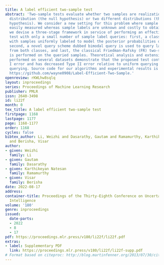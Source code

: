```yaml
---
title: A label efficient two-sample test
abstract: 'Two-sample tests evaluate whether two samples are realizations of the same
  distribution (the null hypothesis) or two different distributions (the alternative
  hypothesis). We consider a new setting for this problem where sample features are
  easily measured whereas sample labels are unknown and costly to obtain. Accordingly,
  we devise a three-stage framework in service of performing an effective two-sample
  test with only a small number of sample label queries: first, a classifier is trained
  with samples uniformly labeled to model the posterior probabilities of the labels;
  second, a novel query scheme dubbed bimodal query is used to query labels of samples
  from both classes, and last, the classical Friedman-Rafsky (FR) two-sample test
  is performed on the queried samples. Theoretical analysis and extensive experiments
  performed on several datasets demonstrate that the proposed test controls the Type
  I error and has decreased Type II error relative to uniform querying and certainty-based
  querying. Source code for our algorithms and experimental results is available at
  https://github.com/wayne0908/Label-Efficient-Two-Sample.'
openreview: rKWLhw8sqlq
layout: inproceedings
series: Proceedings of Machine Learning Research
publisher: PMLR
issn: 2640-3498
id: li22f
month: 0
tex_title: A label efficient two-sample test
firstpage: 1168
lastpage: 1177
page: 1168-1177
order: 1168
cycles: false
bibtex_author: Li, Weizhi and Dasarathy, Gautam and Ramamurthy, Karthikeyan Natesan
  and Berisha, Visar
author:
- given: Weizhi
  family: Li
- given: Gautam
  family: Dasarathy
- given: Karthikeyan Natesan
  family: Ramamurthy
- given: Visar
  family: Berisha
date: 2022-08-17
address:
container-title: Proceedings of the Thirty-Eighth Conference on Uncertainty in Artificial
  Intelligence
volume: '180'
genre: inproceedings
issued:
  date-parts:
  - 2022
  - 8
  - 17
pdf: https://proceedings.mlr.press/v180/li22f/li22f.pdf
extras:
- label: Supplementary PDF
  link: https://proceedings.mlr.press/v180/li22f/li22f-supp.pdf
# Format based on citeproc: http://blog.martinfenner.org/2013/07/30/citeproc-yaml-for-bibliographies/
---
```

